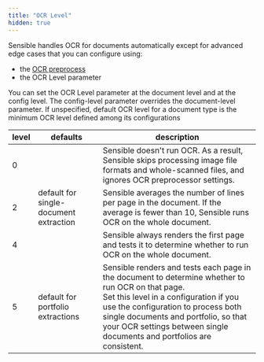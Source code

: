 ```yaml
---
title: "OCR Level"
hidden: true
---
```

Sensible handles OCR for documents automatically except for advanced edge cases that you can configure using:

- the [OCR preprocess](doc:ocr)
- the OCR Level parameter

You can set the OCR Level parameter at the document level and at the config level. The config-level parameter overrides the document-level parameter. If unspecified, default OCR level for a document type is the minimum OCR level defined among its configurations



| level | defaults                               | description                                                  |
| ----- | -------------------------------------- | ------------------------------------------------------------ |
| 0     |                                        | Sensible doesn't run OCR. As a result, Sensible skips processing image file formats and whole-scanned files, and ignores OCR preprocessor settings. |
| 2     | default for single-document extraction | Sensible averages the number of lines per page in the document. If the average is fewer than 10, Sensible runs OCR on the whole document. |
| 4     |                                        | Sensible always renders the first page and tests it to determine whether to run OCR on the whole document. |
| 5     | default for portfolio extractions      | Sensible renders and tests each page in the document to determine whether to run OCR on that page.<br/>Set this level in a configuration if you use the configuration to process both single documents and portfolio, so that your OCR settings between single documents and portfolios are consistent. |





